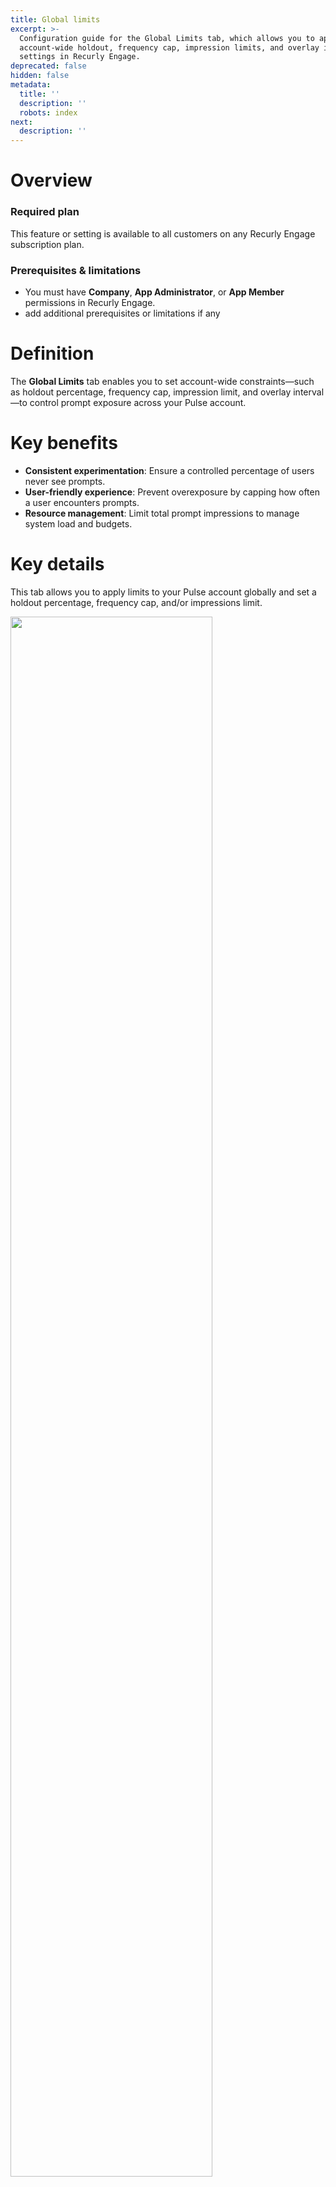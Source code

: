 ```yaml
---
title: Global limits
excerpt: >-
  Configuration guide for the Global Limits tab, which allows you to apply
  account-wide holdout, frequency cap, impression limits, and overlay interval
  settings in Recurly Engage.
deprecated: false
hidden: false
metadata:
  title: ''
  description: ''
  robots: index
next:
  description: ''
---
```

# Overview

### Required plan

This feature or setting is available to all customers on any Recurly Engage subscription plan.

### Prerequisites & limitations

* You must have **Company**, **App Administrator**, or **App Member** permissions in Recurly Engage.
* add additional prerequisites or limitations if any

# Definition

The **Global Limits** tab enables you to set account-wide constraints—such as holdout percentage, frequency cap, impression limit, and overlay interval—to control prompt exposure across your Pulse account.

# Key benefits

* **Consistent experimentation**: Ensure a controlled percentage of users never see prompts.
* **User-friendly experience**: Prevent overexposure by capping how often a user encounters prompts.
* **Resource management**: Limit total prompt impressions to manage system load and budgets.

# Key details

This tab allows you to apply limits to your Pulse account globally and set a holdout percentage, frequency cap, and/or impressions limit.

<Image align="center" className="border" border={true} width="80% " src="https://files.readme.io/f4f061d7ef9fb6a4431a7729f086f644fc8e4be964a70e48329b84af7d870f63-image.png" />

**Global Holdout** allows you to set up a percentage of users who will never experience any of the Recurly Engage prompts.\
For example, with the settings below, only 90% of your users across all segments will be presented with prompts.

<Image align="center" className="border" border={true} width="80% " src="https://files.readme.io/d4d64b2-image.png" />

**Global Frequency Cap** allows you to set the maximum number of prompts a user can be shown within a specified time range. For example, with the settings below, a single user can see no more than 10 prompts within 30 days. After 30 days, the cap is reset.

<Image align="center" className="border" border={true} width="80% " src="https://files.readme.io/50c0908-image.png" />

**Global Impression limit** allows you to restrict the total number of times prompts are shown to your users. For example, setting it to 100,000 impressions will limit the system to only show prompts the first 100,000 times they're triggered, and once the limit is reached, the prompts will be paused automatically. You can also configure a warning to notify you that the global impressions limit is approaching.

<Image align="center" className="border" border={true} src="https://files.readme.io/ad648f7-image.png" />

**Overlay Interval** allows you to set a minimum interval between overlay prompt impressions on web (page triggers only). For example, if you set the interval to 5 minutes, your users won't be shown page-triggered overlay prompts on web more often than every 5 minutes. Note that the interval resets if the browser tab is closed.

<Image align="center" className="border" border={true} width="80% " src="https://files.readme.io/e9f0c59531668b8b7da64d915c0cc155e828c69edc4c1106ff079f8456972c88-image.png" />

Once you've set the limits, make sure to hit the **Save changes** button to apply them to your account.